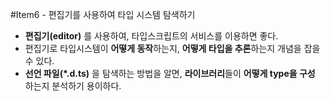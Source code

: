 #Item6 - 편집기를 사용하여 타입 시스템 탐색하기
- **편집기(editor)** 를 사용하여, 타입스크립트의 서비스를 이용하면 좋다.
- 편집기로 타입시스템이 **어떻게 동작**하는지, **어떻게 타입을 추론**하는지 개념을 잡을 수 있다.
- **선언 파일(\*.d.ts)** 을 탐색하는 방법을 알면, **라이브러리**들이 **어떻게 type을 구성** 하는지 분석하기 용이하다.